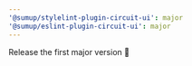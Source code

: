 ```yaml
---
'@sumup/stylelint-plugin-circuit-ui': major
'@sumup/eslint-plugin-circuit-ui': major
---
```


Release the first major version 🚀
